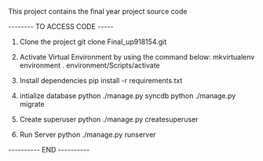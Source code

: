 This project contains the final year project source code

-------- TO ACCESS CODE -----
1. Clone the project
    git clone Final_up918154.git
    
2. Activate Virtual Environment by using the command below:
      mkvirtualenv environment
      . environment/Scripts/activate
      
3. Install dependencies
      pip install -r requirements.txt
      
4. intialize database
      python ./manage.py syncdb
      python ./manage.py migrate

5. Create superuser
      python ./manage.py createsuperuser
 6. Run Server
     python ./manage.py runserver
      
---------- END ----------
